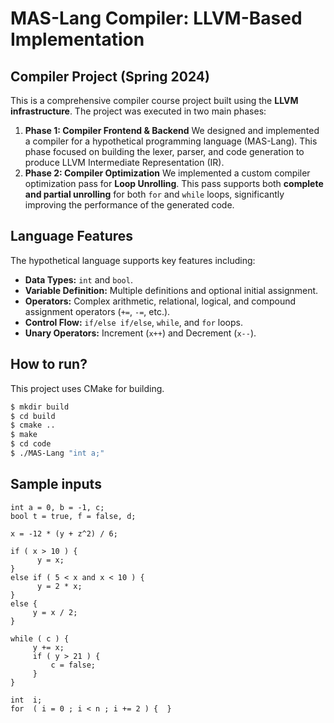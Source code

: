 # MAS-Lang Compiler: LLVM-Based Implementation

## Compiler Project (Spring 2024)

This is a comprehensive compiler course project built using the **LLVM infrastructure**. The project was executed in two main phases:
1. **Phase 1: Compiler Frontend & Backend** We designed and implemented a compiler for a hypothetical programming language (MAS-Lang). This phase focused on building the lexer, parser, and code generation to produce LLVM Intermediate Representation (IR).
2. **Phase 2: Compiler Optimization** We implemented a custom compiler optimization pass for **Loop Unrolling**. This pass supports both **complete and partial unrolling** for both `for` and `while` loops, significantly improving the performance of the generated code.

## Language Features

The hypothetical language supports key features including:

* **Data Types:** `int` and `bool`.
* **Variable Definition:** Multiple definitions and optional initial assignment.
* **Operators:** Complex arithmetic, relational, logical, and compound assignment operators (`+=`, `-=`, etc.).
* **Control Flow:** `if/else if/else`, `while`, and `for` loops.
* **Unary Operators:** Increment (`x++`) and Decrement (`x--`).

## How to run?
This project uses CMake for building.

```bash
$ mkdir build
$ cd build
$ cmake ..
$ make
$ cd code
$ ./MAS-Lang "int a;"
````

## Sample inputs
```
int a = 0, b = -1, c; 
bool t = true, f = false, d; 
```
```
x = -12 * (y + z^2) / 6; 
```
```
if ( x > 10 ) { 
      y = x; 
} 
else if ( 5 < x and x < 10 ) { 
      y = 2 * x; 
} 
else { 
     y = x / 2; 
} 
```
```
while ( c ) { 
     y += x; 
     if ( y > 21 ) { 
         c = false; 
     } 
} 
```
```
int  i; 
for  ( i = 0 ; i < n ; i += 2 ) {  } 
```

